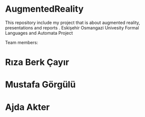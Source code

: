 # AugmentedReality
This repository include my project that is about augmented reality, presentations and reports .
Eskişehir Osmangazi Univesity Formal Languages and Automata Project

Team members:
# Rıza Berk Çayır
# Mustafa Görgülü
# Ajda Akter
